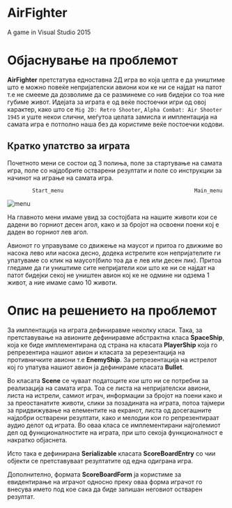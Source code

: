 # AirFighter
A game in Visual Studio 2015

# Објаснување на проблемот #

**AirFighter** претстатува едноставна 2Д игра во која целта е да уништиме што е можно повеќе непријателски авиони кои ке ни се најдат на патот т.е не смееме да дозволиме да се разминеме со нив бидејки со тоа ние губиме живот. 
Идејата за играта е од веќе постоечки игри од овој карактер, како што се ``` Mig 2D: Retro Shooter ```, ``` Alpha Combat: Air Shooter 1945 ``` и уште некои слични, меѓутоа целата замисла и имплентација на самата игра е потполно наша без да користиме веќе постоечки кодови.

## Кратко упатство за играта ##

Почетното мени се состои од 3 полиња, поле за стартување на самата игра, поле со најдобрите остварени резултати и поле со инструкции за начинот на играње на самата игра.

            Start_menu                                          Main_menu
![menu](https://scontent-fra.xx.fbcdn.net/hphotos-xpt1/v/t34.0-12/11251611_913367795371556_1742368023_n.jpg?oh=6075df1962c08fa0df144b07e4596006&oe=55528208)


На главното мени имаме увид за состојбата на нашите животи кои се дадени во горниот десен агол, како и за бројот на освоени поени кој е даден во горниот лев агол.

Авионот го управуваме со движење на маусот и притоа го движиме во насока лево или насока десно, додека истрелите кон непријателите ги упатуваме со клик на маусот(било тоа да е лев или десен лик). Притоа гледаме да ги уништиме сите непријатели кои што ке ни се најдат на патот бидејки секој не уништен авион кој ке не одмине ни одзема 1 живот, а ние имаме само 10 животи.

# Опис на решението на проблемот #

За имплентација на играта дефиниравме неколку класи. Така, за претставување на авионите дефиниравме абстрактна класа **SpaceShip**, која ке биде имплементирана од страна на класата **PlayerShip** која го репрезентира нашиот авион и класата за ререзентација на противничките авиони т.е **EnemyShip**. За репрезентација на истрелот кој го упатува нашиот авион ја дефинираме класата **Bullet**. 

Во класата **Scene** се чуваат податоците кои што ни се потребни за реализација на самата игра. Тоа се листа на непријателски авиони, листа на истрели, самиот играч, информации за бројот на поени како и за преостанатите животи,
слики за позадината на играта, потоа тајмери за придвижување на елементите на екранот, листа од досегашните најдобри остварени резултати, како и мелодии кои го репрезентираат аудио делот од играта. Во оваа класа се имплементирани најголемиот дел од функционалностите на играта, при што секоја функционалност е накратко објаснета.

Исто така е дефинирана **Serializable** класата **ScoreBoardEntry** со чии објекти се претставуваат резултатите од една одиграна игра.

Дополнително, формата **ScoreBoardForm** ја користиме за евидентирање на играчот односно преку оваа форма играчот го внесува името под кое сака да биде запишан неговиот остварен резултат.



